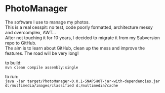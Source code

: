# PhotoManager

The software I use to manage my photos.  
This is a real cesspit: no test, code poorly formatted, architecture messy and overcomplex, AWT…  
After not touching it for 10 years, I decided to migrate it from my Subversion repo to GitHub.  
The aim is to learn about GitHub, clean up the mess and improve the features. The road will be very long!  

to build:  
`mvn clean compile assembly:single`

to run:  
`java -jar target/PhotoManager-0.0.1-SNAPSHOT-jar-with-dependencies.jar d:/multimedia/images/classified d:/multimedia/cache`

